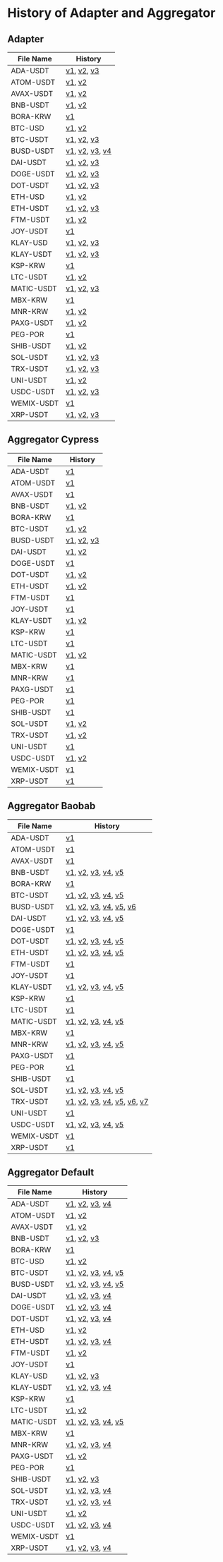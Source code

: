 
# History of Adapter and Aggregator

## Adapter

| File Name | History  |
|  --- |  ---  |
| ADA-USDT | [v1](https://github.com/Bisonai/orakl-config/blob/8620d960a67001a5da3a83b1a097d03907ef6602/adapter/ada-usdt.adapter.json), [v2](https://github.com/Bisonai/orakl-config/blob/3c184a9f05e947758d5769e56312f93fb3f2734b/adapter/ada-usdt.adapter.json), [v3](https://github.com/Bisonai/orakl-config/blob/b8def73def48aaa413583dedae86f879648eebca/adapter/ada-usdt.adapter.json) |
| ATOM-USDT | [v1](https://github.com/Bisonai/orakl-config/blob/6dcb1885377c3d510cc52c70fed0aa95084fa2ad/adapter/atom-usdt.adapter.json), [v2](https://github.com/Bisonai/orakl-config/blob/b8def73def48aaa413583dedae86f879648eebca/adapter/atom-usdt.adapter.json) |
| AVAX-USDT | [v1](https://github.com/Bisonai/orakl-config/blob/6dcb1885377c3d510cc52c70fed0aa95084fa2ad/adapter/avax-usdt.adapter.json), [v2](https://github.com/Bisonai/orakl-config/blob/b8def73def48aaa413583dedae86f879648eebca/adapter/avax-usdt.adapter.json) |
| BNB-USDT | [v1](https://github.com/Bisonai/orakl-config/blob/8620d960a67001a5da3a83b1a097d03907ef6602/adapter/bnb-usdt.adapter.json), [v2](https://github.com/Bisonai/orakl-config/blob/b8def73def48aaa413583dedae86f879648eebca/adapter/bnb-usdt.adapter.json) |
| BORA-KRW | [v1](https://github.com/Bisonai/orakl-config/blob/0c6ef2d14910eaa530b0a0a7522989d0e0564972/adapter/bora-krw.adapter.json) |
| BTC-USD | [v1](https://github.com/Bisonai/orakl-config/blob/8620d960a67001a5da3a83b1a097d03907ef6602/adapter/btc-usd.adapter.json), [v2](https://github.com/Bisonai/orakl-config/blob/b8def73def48aaa413583dedae86f879648eebca/adapter/btc-usd.adapter.json) |
| BTC-USDT | [v1](https://github.com/Bisonai/orakl-config/blob/8620d960a67001a5da3a83b1a097d03907ef6602/adapter/btc-usdt.adapter.json), [v2](https://github.com/Bisonai/orakl-config/blob/3c184a9f05e947758d5769e56312f93fb3f2734b/adapter/btc-usdt.adapter.json), [v3](https://github.com/Bisonai/orakl-config/blob/b8def73def48aaa413583dedae86f879648eebca/adapter/btc-usdt.adapter.json) |
| BUSD-USDT | [v1](https://github.com/Bisonai/orakl-config/blob/8620d960a67001a5da3a83b1a097d03907ef6602/adapter/busd-usdt.adapter.json), [v2](https://github.com/Bisonai/orakl-config/blob/3c184a9f05e947758d5769e56312f93fb3f2734b/adapter/busd-usdt.adapter.json), [v3](https://github.com/Bisonai/orakl-config/blob/b8def73def48aaa413583dedae86f879648eebca/adapter/busd-usdt.adapter.json), [v4](https://github.com/Bisonai/orakl-config/blob/7b0786358b7e34c0f5c66e3b45c459da0986f5f6/adapter/busd-usdt.adapter.json) |
| DAI-USDT | [v1](https://github.com/Bisonai/orakl-config/blob/8620d960a67001a5da3a83b1a097d03907ef6602/adapter/dai-usdt.adapter.json), [v2](https://github.com/Bisonai/orakl-config/blob/3c184a9f05e947758d5769e56312f93fb3f2734b/adapter/dai-usdt.adapter.json), [v3](https://github.com/Bisonai/orakl-config/blob/b8def73def48aaa413583dedae86f879648eebca/adapter/dai-usdt.adapter.json) |
| DOGE-USDT | [v1](https://github.com/Bisonai/orakl-config/blob/8620d960a67001a5da3a83b1a097d03907ef6602/adapter/doge-usdt.adapter.json), [v2](https://github.com/Bisonai/orakl-config/blob/3c184a9f05e947758d5769e56312f93fb3f2734b/adapter/doge-usdt.adapter.json), [v3](https://github.com/Bisonai/orakl-config/blob/b8def73def48aaa413583dedae86f879648eebca/adapter/doge-usdt.adapter.json) |
| DOT-USDT | [v1](https://github.com/Bisonai/orakl-config/blob/8620d960a67001a5da3a83b1a097d03907ef6602/adapter/dot-usdt.adapter.json), [v2](https://github.com/Bisonai/orakl-config/blob/3c184a9f05e947758d5769e56312f93fb3f2734b/adapter/dot-usdt.adapter.json), [v3](https://github.com/Bisonai/orakl-config/blob/b8def73def48aaa413583dedae86f879648eebca/adapter/dot-usdt.adapter.json) |
| ETH-USD | [v1](https://github.com/Bisonai/orakl-config/blob/8620d960a67001a5da3a83b1a097d03907ef6602/adapter/eth-usd.adapter.json), [v2](https://github.com/Bisonai/orakl-config/blob/b8def73def48aaa413583dedae86f879648eebca/adapter/eth-usd.adapter.json) |
| ETH-USDT | [v1](https://github.com/Bisonai/orakl-config/blob/8620d960a67001a5da3a83b1a097d03907ef6602/adapter/eth-usdt.adapter.json), [v2](https://github.com/Bisonai/orakl-config/blob/3c184a9f05e947758d5769e56312f93fb3f2734b/adapter/eth-usdt.adapter.json), [v3](https://github.com/Bisonai/orakl-config/blob/b8def73def48aaa413583dedae86f879648eebca/adapter/eth-usdt.adapter.json) |
| FTM-USDT | [v1](https://github.com/Bisonai/orakl-config/blob/6dcb1885377c3d510cc52c70fed0aa95084fa2ad/adapter/ftm-usdt.adapter.json), [v2](https://github.com/Bisonai/orakl-config/blob/b8def73def48aaa413583dedae86f879648eebca/adapter/ftm-usdt.adapter.json) |
| JOY-USDT | [v1](https://github.com/Bisonai/orakl-config/blob/a60e8b0c05ff7568e9d15c1a1de48a1640381200/adapter/joy-usdt.adapter.json) |
| KLAY-USD | [v1](https://github.com/Bisonai/orakl-config/blob/8620d960a67001a5da3a83b1a097d03907ef6602/adapter/klay-usd.adapter.json), [v2](https://github.com/Bisonai/orakl-config/blob/6dcb1885377c3d510cc52c70fed0aa95084fa2ad/adapter/klay-usd.adapter.json), [v3](https://github.com/Bisonai/orakl-config/blob/b8def73def48aaa413583dedae86f879648eebca/adapter/klay-usd.adapter.json) |
| KLAY-USDT | [v1](https://github.com/Bisonai/orakl-config/blob/8620d960a67001a5da3a83b1a097d03907ef6602/adapter/klay-usdt.adapter.json), [v2](https://github.com/Bisonai/orakl-config/blob/3c184a9f05e947758d5769e56312f93fb3f2734b/adapter/klay-usdt.adapter.json), [v3](https://github.com/Bisonai/orakl-config/blob/b8def73def48aaa413583dedae86f879648eebca/adapter/klay-usdt.adapter.json) |
| KSP-KRW | [v1](https://github.com/Bisonai/orakl-config/blob/6a346a9edee0f500a07c4550c5dac35267574353/adapter/ksp-krw.adapter.json) |
| LTC-USDT | [v1](https://github.com/Bisonai/orakl-config/blob/6dcb1885377c3d510cc52c70fed0aa95084fa2ad/adapter/ltc-usdt.adapter.json), [v2](https://github.com/Bisonai/orakl-config/blob/b8def73def48aaa413583dedae86f879648eebca/adapter/ltc-usdt.adapter.json) |
| MATIC-USDT | [v1](https://github.com/Bisonai/orakl-config/blob/8620d960a67001a5da3a83b1a097d03907ef6602/adapter/matic-usdt.adapter.json), [v2](https://github.com/Bisonai/orakl-config/blob/3c184a9f05e947758d5769e56312f93fb3f2734b/adapter/matic-usdt.adapter.json), [v3](https://github.com/Bisonai/orakl-config/blob/b8def73def48aaa413583dedae86f879648eebca/adapter/matic-usdt.adapter.json) |
| MBX-KRW | [v1](https://github.com/Bisonai/orakl-config/blob/a3e8b91df4b16b343012bbddd8e4d9d71e286586/adapter/mbx-krw.adapter.json) |
| MNR-KRW | [v1](https://github.com/Bisonai/orakl-config/blob/ed8cf7d6071e13a0fad2b0ef1b9a1f499b99b514/adapter/mnr-krw.adapter.json), [v2](https://github.com/Bisonai/orakl-config/blob/b8def73def48aaa413583dedae86f879648eebca/adapter/mnr-krw.adapter.json) |
| PAXG-USDT | [v1](https://github.com/Bisonai/orakl-config/blob/6dcb1885377c3d510cc52c70fed0aa95084fa2ad/adapter/paxg-usdt.adapter.json), [v2](https://github.com/Bisonai/orakl-config/blob/b8def73def48aaa413583dedae86f879648eebca/adapter/paxg-usdt.adapter.json) |
| PEG-POR | [v1](https://github.com/Bisonai/orakl-config/blob/3026ca30c75c029dd08e894b8e1fe8cc7f7bd181/adapter/peg.por.json) |
| SHIB-USDT | [v1](https://github.com/Bisonai/orakl-config/blob/8620d960a67001a5da3a83b1a097d03907ef6602/adapter/shib-usdt.adapter.json), [v2](https://github.com/Bisonai/orakl-config/blob/b8def73def48aaa413583dedae86f879648eebca/adapter/shib-usdt.adapter.json) |
| SOL-USDT | [v1](https://github.com/Bisonai/orakl-config/blob/8620d960a67001a5da3a83b1a097d03907ef6602/adapter/sol-usdt.adapter.json), [v2](https://github.com/Bisonai/orakl-config/blob/3c184a9f05e947758d5769e56312f93fb3f2734b/adapter/sol-usdt.adapter.json), [v3](https://github.com/Bisonai/orakl-config/blob/b8def73def48aaa413583dedae86f879648eebca/adapter/sol-usdt.adapter.json) |
| TRX-USDT | [v1](https://github.com/Bisonai/orakl-config/blob/8620d960a67001a5da3a83b1a097d03907ef6602/adapter/trx-usdt.adapter.json), [v2](https://github.com/Bisonai/orakl-config/blob/e9e638529adfb14e42752eac8421b5287be2e061/adapter/trx-usdt.adapter.json), [v3](https://github.com/Bisonai/orakl-config/blob/b8def73def48aaa413583dedae86f879648eebca/adapter/trx-usdt.adapter.json) |
| UNI-USDT | [v1](https://github.com/Bisonai/orakl-config/blob/6dcb1885377c3d510cc52c70fed0aa95084fa2ad/adapter/uni-usdt.adapter.json), [v2](https://github.com/Bisonai/orakl-config/blob/b8def73def48aaa413583dedae86f879648eebca/adapter/uni-usdt.adapter.json) |
| USDC-USDT | [v1](https://github.com/Bisonai/orakl-config/blob/8620d960a67001a5da3a83b1a097d03907ef6602/adapter/usdc-usdt.adapter.json), [v2](https://github.com/Bisonai/orakl-config/blob/3c184a9f05e947758d5769e56312f93fb3f2734b/adapter/usdc-usdt.adapter.json), [v3](https://github.com/Bisonai/orakl-config/blob/b8def73def48aaa413583dedae86f879648eebca/adapter/usdc-usdt.adapter.json) |
| WEMIX-USDT | [v1](https://github.com/Bisonai/orakl-config/blob/5eda6b4c857cdce611fa8c21d4a539cf27d79bbd/adapter/wemix-usdt.adapter.json) |
| XRP-USDT | [v1](https://github.com/Bisonai/orakl-config/blob/8620d960a67001a5da3a83b1a097d03907ef6602/adapter/xrp-usdt.adapter.json), [v2](https://github.com/Bisonai/orakl-config/blob/3c184a9f05e947758d5769e56312f93fb3f2734b/adapter/xrp-usdt.adapter.json), [v3](https://github.com/Bisonai/orakl-config/blob/b8def73def48aaa413583dedae86f879648eebca/adapter/xrp-usdt.adapter.json) |

## Aggregator Cypress

| File Name | History  |
|  --- |  ---  |
| ADA-USDT | [v1](https://github.com/Bisonai/orakl-config/blob/b8def73def48aaa413583dedae86f879648eebca/aggregator/cypress/ada-usdt.aggregator.json) |
| ATOM-USDT | [v1](https://github.com/Bisonai/orakl-config/blob/b8def73def48aaa413583dedae86f879648eebca/aggregator/cypress/atom-usdt.aggregator.json) |
| AVAX-USDT | [v1](https://github.com/Bisonai/orakl-config/blob/b8def73def48aaa413583dedae86f879648eebca/aggregator/cypress/avax-usdt.aggregator.json) |
| BNB-USDT | [v1](https://github.com/Bisonai/orakl-config/blob/ece30a6bab3d19cbda790abe5b6d5e378a47b626/aggregator/cypress/bnb-usdt.aggregator.json), [v2](https://github.com/Bisonai/orakl-config/blob/b8def73def48aaa413583dedae86f879648eebca/aggregator/cypress/bnb-usdt.aggregator.json) |
| BORA-KRW | [v1](https://github.com/Bisonai/orakl-config/blob/8953f94afd72e543a00060d8081b72758ee0ecdb/aggregator/cypress/bora-krw.aggregator.json) |
| BTC-USDT | [v1](https://github.com/Bisonai/orakl-config/blob/ece30a6bab3d19cbda790abe5b6d5e378a47b626/aggregator/cypress/btc-usdt.aggregator.json), [v2](https://github.com/Bisonai/orakl-config/blob/b8def73def48aaa413583dedae86f879648eebca/aggregator/cypress/btc-usdt.aggregator.json) |
| BUSD-USDT | [v1](https://github.com/Bisonai/orakl-config/blob/ece30a6bab3d19cbda790abe5b6d5e378a47b626/aggregator/cypress/busd-usdt.aggregator.json), [v2](https://github.com/Bisonai/orakl-config/blob/b8def73def48aaa413583dedae86f879648eebca/aggregator/cypress/busd-usdt.aggregator.json), [v3](https://github.com/Bisonai/orakl-config/blob/7b0786358b7e34c0f5c66e3b45c459da0986f5f6/aggregator/cypress/busd-usdt.aggregator.json) |
| DAI-USDT | [v1](https://github.com/Bisonai/orakl-config/blob/ece30a6bab3d19cbda790abe5b6d5e378a47b626/aggregator/cypress/dai-usdt.aggregator.json), [v2](https://github.com/Bisonai/orakl-config/blob/b8def73def48aaa413583dedae86f879648eebca/aggregator/cypress/dai-usdt.aggregator.json) |
| DOGE-USDT | [v1](https://github.com/Bisonai/orakl-config/blob/b8def73def48aaa413583dedae86f879648eebca/aggregator/cypress/doge-usdt.aggregator.json) |
| DOT-USDT | [v1](https://github.com/Bisonai/orakl-config/blob/ece30a6bab3d19cbda790abe5b6d5e378a47b626/aggregator/cypress/dot-usdt.aggregator.json), [v2](https://github.com/Bisonai/orakl-config/blob/b8def73def48aaa413583dedae86f879648eebca/aggregator/cypress/dot-usdt.aggregator.json) |
| ETH-USDT | [v1](https://github.com/Bisonai/orakl-config/blob/ece30a6bab3d19cbda790abe5b6d5e378a47b626/aggregator/cypress/eth-usdt.aggregator.json), [v2](https://github.com/Bisonai/orakl-config/blob/b8def73def48aaa413583dedae86f879648eebca/aggregator/cypress/eth-usdt.aggregator.json) |
| FTM-USDT | [v1](https://github.com/Bisonai/orakl-config/blob/b8def73def48aaa413583dedae86f879648eebca/aggregator/cypress/ftm-usdt.aggregator.json) |
| JOY-USDT | [v1](https://github.com/Bisonai/orakl-config/blob/a60e8b0c05ff7568e9d15c1a1de48a1640381200/aggregator/cypress/joy-usdt.aggregator.json) |
| KLAY-USDT | [v1](https://github.com/Bisonai/orakl-config/blob/ece30a6bab3d19cbda790abe5b6d5e378a47b626/aggregator/cypress/klay-usdt.aggregator.json), [v2](https://github.com/Bisonai/orakl-config/blob/b8def73def48aaa413583dedae86f879648eebca/aggregator/cypress/klay-usdt.aggregator.json) |
| KSP-KRW | [v1](https://github.com/Bisonai/orakl-config/blob/8953f94afd72e543a00060d8081b72758ee0ecdb/aggregator/cypress/ksp-krw.aggregator.json) |
| LTC-USDT | [v1](https://github.com/Bisonai/orakl-config/blob/b8def73def48aaa413583dedae86f879648eebca/aggregator/cypress/ltc-usdt.aggregator.json) |
| MATIC-USDT | [v1](https://github.com/Bisonai/orakl-config/blob/ece30a6bab3d19cbda790abe5b6d5e378a47b626/aggregator/cypress/matic-usdt.aggregator.json), [v2](https://github.com/Bisonai/orakl-config/blob/b8def73def48aaa413583dedae86f879648eebca/aggregator/cypress/matic-usdt.aggregator.json) |
| MBX-KRW | [v1](https://github.com/Bisonai/orakl-config/blob/8953f94afd72e543a00060d8081b72758ee0ecdb/aggregator/cypress/mbx-krw.aggregator.json) |
| MNR-KRW | [v1](https://github.com/Bisonai/orakl-config/blob/ece30a6bab3d19cbda790abe5b6d5e378a47b626/aggregator/cypress/mnr-krw.aggregator.json) |
| PAXG-USDT | [v1](https://github.com/Bisonai/orakl-config/blob/b8def73def48aaa413583dedae86f879648eebca/aggregator/cypress/paxg-usdt.aggregator.json) |
| PEG-POR | [v1](https://github.com/Bisonai/orakl-config/blob/3026ca30c75c029dd08e894b8e1fe8cc7f7bd181/aggregator/cypress/peg.por.json) |
| SHIB-USDT | [v1](https://github.com/Bisonai/orakl-config/blob/b8def73def48aaa413583dedae86f879648eebca/aggregator/cypress/shib-usdt.aggregator.json) |
| SOL-USDT | [v1](https://github.com/Bisonai/orakl-config/blob/ece30a6bab3d19cbda790abe5b6d5e378a47b626/aggregator/cypress/sol-usdt.aggregator.json), [v2](https://github.com/Bisonai/orakl-config/blob/b8def73def48aaa413583dedae86f879648eebca/aggregator/cypress/sol-usdt.aggregator.json) |
| TRX-USDT | [v1](https://github.com/Bisonai/orakl-config/blob/ece30a6bab3d19cbda790abe5b6d5e378a47b626/aggregator/cypress/trx-usdt.aggregator.json), [v2](https://github.com/Bisonai/orakl-config/blob/b8def73def48aaa413583dedae86f879648eebca/aggregator/cypress/trx-usdt.aggregator.json) |
| UNI-USDT | [v1](https://github.com/Bisonai/orakl-config/blob/b8def73def48aaa413583dedae86f879648eebca/aggregator/cypress/uni-usdt.aggregator.json) |
| USDC-USDT | [v1](https://github.com/Bisonai/orakl-config/blob/ece30a6bab3d19cbda790abe5b6d5e378a47b626/aggregator/cypress/usdc-usdt.aggregator.json), [v2](https://github.com/Bisonai/orakl-config/blob/b8def73def48aaa413583dedae86f879648eebca/aggregator/cypress/usdc-usdt.aggregator.json) |
| WEMIX-USDT | [v1](https://github.com/Bisonai/orakl-config/blob/8953f94afd72e543a00060d8081b72758ee0ecdb/aggregator/cypress/wemix-usdt.aggregator.json) |
| XRP-USDT | [v1](https://github.com/Bisonai/orakl-config/blob/b8def73def48aaa413583dedae86f879648eebca/aggregator/cypress/xrp-usdt.aggregator.json) |

## Aggregator Baobab

| File Name | History  |
|  --- |  ---  |
| ADA-USDT | [v1](https://github.com/Bisonai/orakl-config/blob/b8def73def48aaa413583dedae86f879648eebca/aggregator/baobab/ada-usdt.aggregator.json) |
| ATOM-USDT | [v1](https://github.com/Bisonai/orakl-config/blob/b8def73def48aaa413583dedae86f879648eebca/aggregator/baobab/atom-usdt.aggregator.json) |
| AVAX-USDT | [v1](https://github.com/Bisonai/orakl-config/blob/b8def73def48aaa413583dedae86f879648eebca/aggregator/baobab/avax-usdt.aggregator.json) |
| BNB-USDT | [v1](https://github.com/Bisonai/orakl-config/blob/613a11799ec664aa391503030e7b7f57acb0c64e/aggregator/baobab/bnb-usdt.aggregator.json), [v2](https://github.com/Bisonai/orakl-config/blob/0f8118ff6513b6c14c868c881696b8a05ddb7086/aggregator/baobab/bnb-usdt.aggregator.json), [v3](https://github.com/Bisonai/orakl-config/blob/3c184a9f05e947758d5769e56312f93fb3f2734b/aggregator/baobab/bnb-usdt.aggregator.json), [v4](https://github.com/Bisonai/orakl-config/blob/c05252b5079a297113360f3e27fb0ca2def99db2/aggregator/baobab/bnb-usdt.aggregator.json), [v5](https://github.com/Bisonai/orakl-config/blob/b8def73def48aaa413583dedae86f879648eebca/aggregator/baobab/bnb-usdt.aggregator.json) |
| BORA-KRW | [v1](https://github.com/Bisonai/orakl-config/blob/8953f94afd72e543a00060d8081b72758ee0ecdb/aggregator/baobab/bora-krw.aggregator.json) |
| BTC-USDT | [v1](https://github.com/Bisonai/orakl-config/blob/613a11799ec664aa391503030e7b7f57acb0c64e/aggregator/baobab/btc-usdt.aggregator.json), [v2](https://github.com/Bisonai/orakl-config/blob/0f8118ff6513b6c14c868c881696b8a05ddb7086/aggregator/baobab/btc-usdt.aggregator.json), [v3](https://github.com/Bisonai/orakl-config/blob/3c184a9f05e947758d5769e56312f93fb3f2734b/aggregator/baobab/btc-usdt.aggregator.json), [v4](https://github.com/Bisonai/orakl-config/blob/c05252b5079a297113360f3e27fb0ca2def99db2/aggregator/baobab/btc-usdt.aggregator.json), [v5](https://github.com/Bisonai/orakl-config/blob/b8def73def48aaa413583dedae86f879648eebca/aggregator/baobab/btc-usdt.aggregator.json) |
| BUSD-USDT | [v1](https://github.com/Bisonai/orakl-config/blob/613a11799ec664aa391503030e7b7f57acb0c64e/aggregator/baobab/busd-usdt.aggregator.json), [v2](https://github.com/Bisonai/orakl-config/blob/0f8118ff6513b6c14c868c881696b8a05ddb7086/aggregator/baobab/busd-usdt.aggregator.json), [v3](https://github.com/Bisonai/orakl-config/blob/3c184a9f05e947758d5769e56312f93fb3f2734b/aggregator/baobab/busd-usdt.aggregator.json), [v4](https://github.com/Bisonai/orakl-config/blob/c05252b5079a297113360f3e27fb0ca2def99db2/aggregator/baobab/busd-usdt.aggregator.json), [v5](https://github.com/Bisonai/orakl-config/blob/b8def73def48aaa413583dedae86f879648eebca/aggregator/baobab/busd-usdt.aggregator.json), [v6](https://github.com/Bisonai/orakl-config/blob/7b0786358b7e34c0f5c66e3b45c459da0986f5f6/aggregator/baobab/busd-usdt.aggregator.json) |
| DAI-USDT | [v1](https://github.com/Bisonai/orakl-config/blob/613a11799ec664aa391503030e7b7f57acb0c64e/aggregator/baobab/dai-usdt.aggregator.json), [v2](https://github.com/Bisonai/orakl-config/blob/0f8118ff6513b6c14c868c881696b8a05ddb7086/aggregator/baobab/dai-usdt.aggregator.json), [v3](https://github.com/Bisonai/orakl-config/blob/3c184a9f05e947758d5769e56312f93fb3f2734b/aggregator/baobab/dai-usdt.aggregator.json), [v4](https://github.com/Bisonai/orakl-config/blob/c05252b5079a297113360f3e27fb0ca2def99db2/aggregator/baobab/dai-usdt.aggregator.json), [v5](https://github.com/Bisonai/orakl-config/blob/b8def73def48aaa413583dedae86f879648eebca/aggregator/baobab/dai-usdt.aggregator.json) |
| DOGE-USDT | [v1](https://github.com/Bisonai/orakl-config/blob/b8def73def48aaa413583dedae86f879648eebca/aggregator/baobab/doge-usdt.aggregator.json) |
| DOT-USDT | [v1](https://github.com/Bisonai/orakl-config/blob/613a11799ec664aa391503030e7b7f57acb0c64e/aggregator/baobab/dot-usdt.aggregator.json), [v2](https://github.com/Bisonai/orakl-config/blob/0f8118ff6513b6c14c868c881696b8a05ddb7086/aggregator/baobab/dot-usdt.aggregator.json), [v3](https://github.com/Bisonai/orakl-config/blob/3c184a9f05e947758d5769e56312f93fb3f2734b/aggregator/baobab/dot-usdt.aggregator.json), [v4](https://github.com/Bisonai/orakl-config/blob/c05252b5079a297113360f3e27fb0ca2def99db2/aggregator/baobab/dot-usdt.aggregator.json), [v5](https://github.com/Bisonai/orakl-config/blob/b8def73def48aaa413583dedae86f879648eebca/aggregator/baobab/dot-usdt.aggregator.json) |
| ETH-USDT | [v1](https://github.com/Bisonai/orakl-config/blob/613a11799ec664aa391503030e7b7f57acb0c64e/aggregator/baobab/eth-usdt.aggregator.json), [v2](https://github.com/Bisonai/orakl-config/blob/0f8118ff6513b6c14c868c881696b8a05ddb7086/aggregator/baobab/eth-usdt.aggregator.json), [v3](https://github.com/Bisonai/orakl-config/blob/3c184a9f05e947758d5769e56312f93fb3f2734b/aggregator/baobab/eth-usdt.aggregator.json), [v4](https://github.com/Bisonai/orakl-config/blob/c05252b5079a297113360f3e27fb0ca2def99db2/aggregator/baobab/eth-usdt.aggregator.json), [v5](https://github.com/Bisonai/orakl-config/blob/b8def73def48aaa413583dedae86f879648eebca/aggregator/baobab/eth-usdt.aggregator.json) |
| FTM-USDT | [v1](https://github.com/Bisonai/orakl-config/blob/b8def73def48aaa413583dedae86f879648eebca/aggregator/baobab/ftm-usdt.aggregator.json) |
| JOY-USDT | [v1](https://github.com/Bisonai/orakl-config/blob/a60e8b0c05ff7568e9d15c1a1de48a1640381200/aggregator/baobab/joy-usdt.aggregator.json) |
| KLAY-USDT | [v1](https://github.com/Bisonai/orakl-config/blob/613a11799ec664aa391503030e7b7f57acb0c64e/aggregator/baobab/klay-usdt.aggregator.json), [v2](https://github.com/Bisonai/orakl-config/blob/0f8118ff6513b6c14c868c881696b8a05ddb7086/aggregator/baobab/klay-usdt.aggregator.json), [v3](https://github.com/Bisonai/orakl-config/blob/3c184a9f05e947758d5769e56312f93fb3f2734b/aggregator/baobab/klay-usdt.aggregator.json), [v4](https://github.com/Bisonai/orakl-config/blob/c05252b5079a297113360f3e27fb0ca2def99db2/aggregator/baobab/klay-usdt.aggregator.json), [v5](https://github.com/Bisonai/orakl-config/blob/b8def73def48aaa413583dedae86f879648eebca/aggregator/baobab/klay-usdt.aggregator.json) |
| KSP-KRW | [v1](https://github.com/Bisonai/orakl-config/blob/8953f94afd72e543a00060d8081b72758ee0ecdb/aggregator/baobab/ksp-krw.aggregator.json) |
| LTC-USDT | [v1](https://github.com/Bisonai/orakl-config/blob/b8def73def48aaa413583dedae86f879648eebca/aggregator/baobab/ltc-usdt.aggregator.json) |
| MATIC-USDT | [v1](https://github.com/Bisonai/orakl-config/blob/613a11799ec664aa391503030e7b7f57acb0c64e/aggregator/baobab/matic-usdt.aggregator.json), [v2](https://github.com/Bisonai/orakl-config/blob/0f8118ff6513b6c14c868c881696b8a05ddb7086/aggregator/baobab/matic-usdt.aggregator.json), [v3](https://github.com/Bisonai/orakl-config/blob/3c184a9f05e947758d5769e56312f93fb3f2734b/aggregator/baobab/matic-usdt.aggregator.json), [v4](https://github.com/Bisonai/orakl-config/blob/c05252b5079a297113360f3e27fb0ca2def99db2/aggregator/baobab/matic-usdt.aggregator.json), [v5](https://github.com/Bisonai/orakl-config/blob/b8def73def48aaa413583dedae86f879648eebca/aggregator/baobab/matic-usdt.aggregator.json) |
| MBX-KRW | [v1](https://github.com/Bisonai/orakl-config/blob/8953f94afd72e543a00060d8081b72758ee0ecdb/aggregator/baobab/mbx-krw.aggregator.json) |
| MNR-KRW | [v1](https://github.com/Bisonai/orakl-config/blob/ed8cf7d6071e13a0fad2b0ef1b9a1f499b99b514/aggregator/baobab/mnr-krw.aggregator.json), [v2](https://github.com/Bisonai/orakl-config/blob/71562716c9a4a9be8ebfee28909d6475031496f2/aggregator/baobab/mnr-krw.aggregator.json), [v3](https://github.com/Bisonai/orakl-config/blob/c05252b5079a297113360f3e27fb0ca2def99db2/aggregator/baobab/mnr-krw.aggregator.json), [v4](https://github.com/Bisonai/orakl-config/blob/5a71bd506f91d0e329f042fe71b3cc76a2eb001e/aggregator/baobab/mnr-krw.aggregator.json), [v5](https://github.com/Bisonai/orakl-config/blob/b8def73def48aaa413583dedae86f879648eebca/aggregator/baobab/mnr-krw.aggregator.json) |
| PAXG-USDT | [v1](https://github.com/Bisonai/orakl-config/blob/6dcb1885377c3d510cc52c70fed0aa95084fa2ad/aggregator/baobab/paxg-usdt.aggregator.json) |
| PEG-POR | [v1](https://github.com/Bisonai/orakl-config/blob/3026ca30c75c029dd08e894b8e1fe8cc7f7bd181/aggregator/baobab/peg.por.json) |
| SHIB-USDT | [v1](https://github.com/Bisonai/orakl-config/blob/b8def73def48aaa413583dedae86f879648eebca/aggregator/baobab/shib-usdt.aggregator.json) |
| SOL-USDT | [v1](https://github.com/Bisonai/orakl-config/blob/613a11799ec664aa391503030e7b7f57acb0c64e/aggregator/baobab/sol-usdt.aggregator.json), [v2](https://github.com/Bisonai/orakl-config/blob/0f8118ff6513b6c14c868c881696b8a05ddb7086/aggregator/baobab/sol-usdt.aggregator.json), [v3](https://github.com/Bisonai/orakl-config/blob/3c184a9f05e947758d5769e56312f93fb3f2734b/aggregator/baobab/sol-usdt.aggregator.json), [v4](https://github.com/Bisonai/orakl-config/blob/c05252b5079a297113360f3e27fb0ca2def99db2/aggregator/baobab/sol-usdt.aggregator.json), [v5](https://github.com/Bisonai/orakl-config/blob/b8def73def48aaa413583dedae86f879648eebca/aggregator/baobab/sol-usdt.aggregator.json) |
| TRX-USDT | [v1](https://github.com/Bisonai/orakl-config/blob/613a11799ec664aa391503030e7b7f57acb0c64e/aggregator/baobab/trx-usdt.aggregator.json), [v2](https://github.com/Bisonai/orakl-config/blob/0f8118ff6513b6c14c868c881696b8a05ddb7086/aggregator/baobab/trx-usdt.aggregator.json), [v3](https://github.com/Bisonai/orakl-config/blob/f74c542d8ecce32cbcccaa9402b89c860c6a182d/aggregator/baobab/trx-usdt.aggregator.json), [v4](https://github.com/Bisonai/orakl-config/blob/eaa96035c4d060ef502a5c49d96a058cb87fa5f1/aggregator/baobab/trx-usdt.aggregator.json), [v5](https://github.com/Bisonai/orakl-config/blob/d35ee53f659caf128ff7bc957d88333348133893/aggregator/baobab/trx-usdt.aggregator.json), [v6](https://github.com/Bisonai/orakl-config/blob/c05252b5079a297113360f3e27fb0ca2def99db2/aggregator/baobab/trx-usdt.aggregator.json), [v7](https://github.com/Bisonai/orakl-config/blob/b8def73def48aaa413583dedae86f879648eebca/aggregator/baobab/trx-usdt.aggregator.json) |
| UNI-USDT | [v1](https://github.com/Bisonai/orakl-config/blob/b8def73def48aaa413583dedae86f879648eebca/aggregator/baobab/uni-usdt.aggregator.json) |
| USDC-USDT | [v1](https://github.com/Bisonai/orakl-config/blob/613a11799ec664aa391503030e7b7f57acb0c64e/aggregator/baobab/usdc-usdt.aggregator.json), [v2](https://github.com/Bisonai/orakl-config/blob/0f8118ff6513b6c14c868c881696b8a05ddb7086/aggregator/baobab/usdc-usdt.aggregator.json), [v3](https://github.com/Bisonai/orakl-config/blob/3c184a9f05e947758d5769e56312f93fb3f2734b/aggregator/baobab/usdc-usdt.aggregator.json), [v4](https://github.com/Bisonai/orakl-config/blob/c05252b5079a297113360f3e27fb0ca2def99db2/aggregator/baobab/usdc-usdt.aggregator.json), [v5](https://github.com/Bisonai/orakl-config/blob/b8def73def48aaa413583dedae86f879648eebca/aggregator/baobab/usdc-usdt.aggregator.json) |
| WEMIX-USDT | [v1](https://github.com/Bisonai/orakl-config/blob/8953f94afd72e543a00060d8081b72758ee0ecdb/aggregator/baobab/wemix-usdt.aggregator.json) |
| XRP-USDT | [v1](https://github.com/Bisonai/orakl-config/blob/b8def73def48aaa413583dedae86f879648eebca/aggregator/baobab/xrp-usdt.aggregator.json) |

## Aggregator Default

| File Name | History  |
|  --- |  ---  |
| ADA-USDT | [v1](https://github.com/Bisonai/orakl-config/blob/8620d960a67001a5da3a83b1a097d03907ef6602/aggregator/default/ada-usdt.aggregator.json), [v2](https://github.com/Bisonai/orakl-config/blob/3c184a9f05e947758d5769e56312f93fb3f2734b/aggregator/default/ada-usdt.aggregator.json), [v3](https://github.com/Bisonai/orakl-config/blob/6dcb1885377c3d510cc52c70fed0aa95084fa2ad/aggregator/default/ada-usdt.aggregator.json), [v4](https://github.com/Bisonai/orakl-config/blob/b8def73def48aaa413583dedae86f879648eebca/aggregator/default/ada-usdt.aggregator.json) |
| ATOM-USDT | [v1](https://github.com/Bisonai/orakl-config/blob/6dcb1885377c3d510cc52c70fed0aa95084fa2ad/aggregator/default/atom-usdt.aggregator.json), [v2](https://github.com/Bisonai/orakl-config/blob/b8def73def48aaa413583dedae86f879648eebca/aggregator/default/atom-usdt.aggregator.json) |
| AVAX-USDT | [v1](https://github.com/Bisonai/orakl-config/blob/6dcb1885377c3d510cc52c70fed0aa95084fa2ad/aggregator/default/avax-usdt.aggregator.json), [v2](https://github.com/Bisonai/orakl-config/blob/b8def73def48aaa413583dedae86f879648eebca/aggregator/default/avax-usdt.aggregator.json) |
| BNB-USDT | [v1](https://github.com/Bisonai/orakl-config/blob/8620d960a67001a5da3a83b1a097d03907ef6602/aggregator/default/bnb-usdt.aggregator.json), [v2](https://github.com/Bisonai/orakl-config/blob/6dcb1885377c3d510cc52c70fed0aa95084fa2ad/aggregator/default/bnb-usdt.aggregator.json), [v3](https://github.com/Bisonai/orakl-config/blob/b8def73def48aaa413583dedae86f879648eebca/aggregator/default/bnb-usdt.aggregator.json) |
| BORA-KRW | [v1](https://github.com/Bisonai/orakl-config/blob/c388d26811627d4e7f4a62c93f5b09a8ca24d68c/aggregator/default/bora-krw.aggregator.json) |
| BTC-USD | [v1](https://github.com/Bisonai/orakl-config/blob/8620d960a67001a5da3a83b1a097d03907ef6602/aggregator/default/btc-usd.aggregator.json), [v2](https://github.com/Bisonai/orakl-config/blob/6dcb1885377c3d510cc52c70fed0aa95084fa2ad/aggregator/default/btc-usd.aggregator.json) |
| BTC-USDT | [v1](https://github.com/Bisonai/orakl-config/blob/8620d960a67001a5da3a83b1a097d03907ef6602/aggregator/default/btc-usdt.aggregator.json), [v2](https://github.com/Bisonai/orakl-config/blob/f37a4b390ae4dad1e56d50fc609db3a8f0c56e16/aggregator/default/btc-usdt.aggregator.json), [v3](https://github.com/Bisonai/orakl-config/blob/3c184a9f05e947758d5769e56312f93fb3f2734b/aggregator/default/btc-usdt.aggregator.json), [v4](https://github.com/Bisonai/orakl-config/blob/6dcb1885377c3d510cc52c70fed0aa95084fa2ad/aggregator/default/btc-usdt.aggregator.json), [v5](https://github.com/Bisonai/orakl-config/blob/b8def73def48aaa413583dedae86f879648eebca/aggregator/default/btc-usdt.aggregator.json) |
| BUSD-USDT | [v1](https://github.com/Bisonai/orakl-config/blob/8620d960a67001a5da3a83b1a097d03907ef6602/aggregator/default/busd-usdt.aggregator.json), [v2](https://github.com/Bisonai/orakl-config/blob/3c184a9f05e947758d5769e56312f93fb3f2734b/aggregator/default/busd-usdt.aggregator.json), [v3](https://github.com/Bisonai/orakl-config/blob/6dcb1885377c3d510cc52c70fed0aa95084fa2ad/aggregator/default/busd-usdt.aggregator.json), [v4](https://github.com/Bisonai/orakl-config/blob/b8def73def48aaa413583dedae86f879648eebca/aggregator/default/busd-usdt.aggregator.json), [v5](https://github.com/Bisonai/orakl-config/blob/7b0786358b7e34c0f5c66e3b45c459da0986f5f6/aggregator/default/busd-usdt.aggregator.json) |
| DAI-USDT | [v1](https://github.com/Bisonai/orakl-config/blob/8620d960a67001a5da3a83b1a097d03907ef6602/aggregator/default/dai-usdt.aggregator.json), [v2](https://github.com/Bisonai/orakl-config/blob/3c184a9f05e947758d5769e56312f93fb3f2734b/aggregator/default/dai-usdt.aggregator.json), [v3](https://github.com/Bisonai/orakl-config/blob/6dcb1885377c3d510cc52c70fed0aa95084fa2ad/aggregator/default/dai-usdt.aggregator.json), [v4](https://github.com/Bisonai/orakl-config/blob/b8def73def48aaa413583dedae86f879648eebca/aggregator/default/dai-usdt.aggregator.json) |
| DOGE-USDT | [v1](https://github.com/Bisonai/orakl-config/blob/8620d960a67001a5da3a83b1a097d03907ef6602/aggregator/default/doge-usdt.aggregator.json), [v2](https://github.com/Bisonai/orakl-config/blob/3c184a9f05e947758d5769e56312f93fb3f2734b/aggregator/default/doge-usdt.aggregator.json), [v3](https://github.com/Bisonai/orakl-config/blob/6dcb1885377c3d510cc52c70fed0aa95084fa2ad/aggregator/default/doge-usdt.aggregator.json), [v4](https://github.com/Bisonai/orakl-config/blob/b8def73def48aaa413583dedae86f879648eebca/aggregator/default/doge-usdt.aggregator.json) |
| DOT-USDT | [v1](https://github.com/Bisonai/orakl-config/blob/8620d960a67001a5da3a83b1a097d03907ef6602/aggregator/default/dot-usdt.aggregator.json), [v2](https://github.com/Bisonai/orakl-config/blob/3c184a9f05e947758d5769e56312f93fb3f2734b/aggregator/default/dot-usdt.aggregator.json), [v3](https://github.com/Bisonai/orakl-config/blob/6dcb1885377c3d510cc52c70fed0aa95084fa2ad/aggregator/default/dot-usdt.aggregator.json), [v4](https://github.com/Bisonai/orakl-config/blob/b8def73def48aaa413583dedae86f879648eebca/aggregator/default/dot-usdt.aggregator.json) |
| ETH-USD | [v1](https://github.com/Bisonai/orakl-config/blob/8620d960a67001a5da3a83b1a097d03907ef6602/aggregator/default/eth-usd.aggregator.json), [v2](https://github.com/Bisonai/orakl-config/blob/6dcb1885377c3d510cc52c70fed0aa95084fa2ad/aggregator/default/eth-usd.aggregator.json) |
| ETH-USDT | [v1](https://github.com/Bisonai/orakl-config/blob/8620d960a67001a5da3a83b1a097d03907ef6602/aggregator/default/eth-usdt.aggregator.json), [v2](https://github.com/Bisonai/orakl-config/blob/3c184a9f05e947758d5769e56312f93fb3f2734b/aggregator/default/eth-usdt.aggregator.json), [v3](https://github.com/Bisonai/orakl-config/blob/6dcb1885377c3d510cc52c70fed0aa95084fa2ad/aggregator/default/eth-usdt.aggregator.json), [v4](https://github.com/Bisonai/orakl-config/blob/b8def73def48aaa413583dedae86f879648eebca/aggregator/default/eth-usdt.aggregator.json) |
| FTM-USDT | [v1](https://github.com/Bisonai/orakl-config/blob/6dcb1885377c3d510cc52c70fed0aa95084fa2ad/aggregator/default/ftm-usdt.aggregator.json), [v2](https://github.com/Bisonai/orakl-config/blob/b8def73def48aaa413583dedae86f879648eebca/aggregator/default/ftm-usdt.aggregator.json) |
| JOY-USDT | [v1](https://github.com/Bisonai/orakl-config/blob/a60e8b0c05ff7568e9d15c1a1de48a1640381200/aggregator/default/joy-usdt.aggregator.json) |
| KLAY-USD | [v1](https://github.com/Bisonai/orakl-config/blob/8620d960a67001a5da3a83b1a097d03907ef6602/aggregator/default/klay-usd.aggregator.json), [v2](https://github.com/Bisonai/orakl-config/blob/fa13525923a377a1a64738c40f5506a148e6bf8c/aggregator/default/klay-usd.aggregator.json), [v3](https://github.com/Bisonai/orakl-config/blob/6dcb1885377c3d510cc52c70fed0aa95084fa2ad/aggregator/default/klay-usd.aggregator.json) |
| KLAY-USDT | [v1](https://github.com/Bisonai/orakl-config/blob/8620d960a67001a5da3a83b1a097d03907ef6602/aggregator/default/klay-usdt.aggregator.json), [v2](https://github.com/Bisonai/orakl-config/blob/3c184a9f05e947758d5769e56312f93fb3f2734b/aggregator/default/klay-usdt.aggregator.json), [v3](https://github.com/Bisonai/orakl-config/blob/6dcb1885377c3d510cc52c70fed0aa95084fa2ad/aggregator/default/klay-usdt.aggregator.json), [v4](https://github.com/Bisonai/orakl-config/blob/b8def73def48aaa413583dedae86f879648eebca/aggregator/default/klay-usdt.aggregator.json) |
| KSP-KRW | [v1](https://github.com/Bisonai/orakl-config/blob/6a346a9edee0f500a07c4550c5dac35267574353/aggregator/default/ksp-krw.aggregator.json) |
| LTC-USDT | [v1](https://github.com/Bisonai/orakl-config/blob/6dcb1885377c3d510cc52c70fed0aa95084fa2ad/aggregator/default/ltc-usdt.aggregator.json), [v2](https://github.com/Bisonai/orakl-config/blob/b8def73def48aaa413583dedae86f879648eebca/aggregator/default/ltc-usdt.aggregator.json) |
| MATIC-USDT | [v1](https://github.com/Bisonai/orakl-config/blob/8620d960a67001a5da3a83b1a097d03907ef6602/aggregator/default/matic-usdt.aggregator.json), [v2](https://github.com/Bisonai/orakl-config/blob/fa13525923a377a1a64738c40f5506a148e6bf8c/aggregator/default/matic-usdt.aggregator.json), [v3](https://github.com/Bisonai/orakl-config/blob/3c184a9f05e947758d5769e56312f93fb3f2734b/aggregator/default/matic-usdt.aggregator.json), [v4](https://github.com/Bisonai/orakl-config/blob/6dcb1885377c3d510cc52c70fed0aa95084fa2ad/aggregator/default/matic-usdt.aggregator.json), [v5](https://github.com/Bisonai/orakl-config/blob/b8def73def48aaa413583dedae86f879648eebca/aggregator/default/matic-usdt.aggregator.json) |
| MBX-KRW | [v1](https://github.com/Bisonai/orakl-config/blob/a3e8b91df4b16b343012bbddd8e4d9d71e286586/aggregator/default/mbx-krw.aggregator.json) |
| MNR-KRW | [v1](https://github.com/Bisonai/orakl-config/blob/ed8cf7d6071e13a0fad2b0ef1b9a1f499b99b514/aggregator/default/mnr-krw.aggregator.json), [v2](https://github.com/Bisonai/orakl-config/blob/77c2f3cb6089872f4516d9290a2ff11f4b013834/aggregator/default/mnr-krw.aggregator.json), [v3](https://github.com/Bisonai/orakl-config/blob/6dcb1885377c3d510cc52c70fed0aa95084fa2ad/aggregator/default/mnr-krw.aggregator.json), [v4](https://github.com/Bisonai/orakl-config/blob/b8def73def48aaa413583dedae86f879648eebca/aggregator/default/mnr-krw.aggregator.json) |
| PAXG-USDT | [v1](https://github.com/Bisonai/orakl-config/blob/6dcb1885377c3d510cc52c70fed0aa95084fa2ad/aggregator/default/paxg-usdt.aggregator.json), [v2](https://github.com/Bisonai/orakl-config/blob/b8def73def48aaa413583dedae86f879648eebca/aggregator/default/paxg-usdt.aggregator.json) |
| PEG-POR | [v1](https://github.com/Bisonai/orakl-config/blob/3026ca30c75c029dd08e894b8e1fe8cc7f7bd181/aggregator/default/peg.por.json) |
| SHIB-USDT | [v1](https://github.com/Bisonai/orakl-config/blob/8620d960a67001a5da3a83b1a097d03907ef6602/aggregator/default/shib-usdt.aggregator.json), [v2](https://github.com/Bisonai/orakl-config/blob/6dcb1885377c3d510cc52c70fed0aa95084fa2ad/aggregator/default/shib-usdt.aggregator.json), [v3](https://github.com/Bisonai/orakl-config/blob/b8def73def48aaa413583dedae86f879648eebca/aggregator/default/shib-usdt.aggregator.json) |
| SOL-USDT | [v1](https://github.com/Bisonai/orakl-config/blob/8620d960a67001a5da3a83b1a097d03907ef6602/aggregator/default/sol-usdt.aggregator.json), [v2](https://github.com/Bisonai/orakl-config/blob/3c184a9f05e947758d5769e56312f93fb3f2734b/aggregator/default/sol-usdt.aggregator.json), [v3](https://github.com/Bisonai/orakl-config/blob/6dcb1885377c3d510cc52c70fed0aa95084fa2ad/aggregator/default/sol-usdt.aggregator.json), [v4](https://github.com/Bisonai/orakl-config/blob/b8def73def48aaa413583dedae86f879648eebca/aggregator/default/sol-usdt.aggregator.json) |
| TRX-USDT | [v1](https://github.com/Bisonai/orakl-config/blob/8620d960a67001a5da3a83b1a097d03907ef6602/aggregator/default/trx-usdt.aggregator.json), [v2](https://github.com/Bisonai/orakl-config/blob/e9e638529adfb14e42752eac8421b5287be2e061/aggregator/default/trx-usdt.aggregator.json), [v3](https://github.com/Bisonai/orakl-config/blob/6dcb1885377c3d510cc52c70fed0aa95084fa2ad/aggregator/default/trx-usdt.aggregator.json), [v4](https://github.com/Bisonai/orakl-config/blob/b8def73def48aaa413583dedae86f879648eebca/aggregator/default/trx-usdt.aggregator.json) |
| UNI-USDT | [v1](https://github.com/Bisonai/orakl-config/blob/6dcb1885377c3d510cc52c70fed0aa95084fa2ad/aggregator/default/uni-usdt.aggregator.json), [v2](https://github.com/Bisonai/orakl-config/blob/b8def73def48aaa413583dedae86f879648eebca/aggregator/default/uni-usdt.aggregator.json) |
| USDC-USDT | [v1](https://github.com/Bisonai/orakl-config/blob/8620d960a67001a5da3a83b1a097d03907ef6602/aggregator/default/usdc-usdt.aggregator.json), [v2](https://github.com/Bisonai/orakl-config/blob/3c184a9f05e947758d5769e56312f93fb3f2734b/aggregator/default/usdc-usdt.aggregator.json), [v3](https://github.com/Bisonai/orakl-config/blob/6dcb1885377c3d510cc52c70fed0aa95084fa2ad/aggregator/default/usdc-usdt.aggregator.json), [v4](https://github.com/Bisonai/orakl-config/blob/b8def73def48aaa413583dedae86f879648eebca/aggregator/default/usdc-usdt.aggregator.json) |
| WEMIX-USDT | [v1](https://github.com/Bisonai/orakl-config/blob/400250cf771a839d336597481877da10dfac798a/aggregator/default/wemix-usdt.aggregator.json) |
| XRP-USDT | [v1](https://github.com/Bisonai/orakl-config/blob/8620d960a67001a5da3a83b1a097d03907ef6602/aggregator/default/xrp-usdt.aggregator.json), [v2](https://github.com/Bisonai/orakl-config/blob/3c184a9f05e947758d5769e56312f93fb3f2734b/aggregator/default/xrp-usdt.aggregator.json), [v3](https://github.com/Bisonai/orakl-config/blob/6dcb1885377c3d510cc52c70fed0aa95084fa2ad/aggregator/default/xrp-usdt.aggregator.json), [v4](https://github.com/Bisonai/orakl-config/blob/b8def73def48aaa413583dedae86f879648eebca/aggregator/default/xrp-usdt.aggregator.json) |
